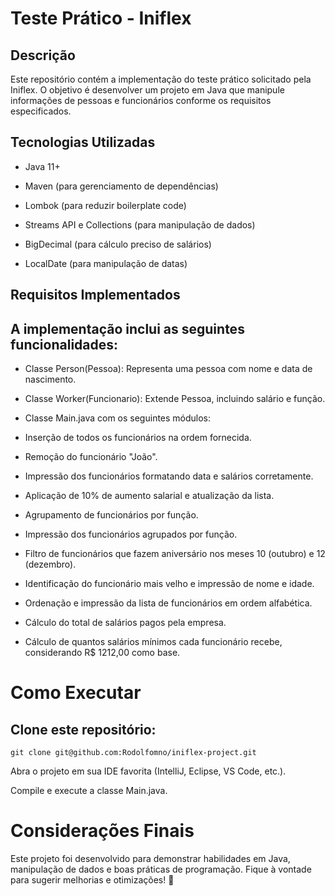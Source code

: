 # Teste Prático - Iniflex

## Descrição

Este repositório contém a implementação do teste prático solicitado pela Iniflex. O objetivo é desenvolver um projeto em Java que manipule informações de pessoas e funcionários conforme os requisitos especificados.

## Tecnologias Utilizadas

- Java 11+

- Maven (para gerenciamento de dependências)

- Lombok (para reduzir boilerplate code)

- Streams API e Collections (para manipulação de dados)

- BigDecimal (para cálculo preciso de salários)

- LocalDate (para manipulação de datas)

## Requisitos Implementados

## A implementação inclui as seguintes funcionalidades:

- Classe Person(Pessoa): Representa uma pessoa com nome e data de nascimento.

- Classe Worker(Funcionario): Extende Pessoa, incluindo salário e função.

- Classe Main.java com os seguintes módulos:

- Inserção de todos os funcionários na ordem fornecida.

- Remoção do funcionário "João".

- Impressão dos funcionários formatando data e salários corretamente.

- Aplicação de 10% de aumento salarial e atualização da lista.

- Agrupamento de funcionários por função.

- Impressão dos funcionários agrupados por função.

- Filtro de funcionários que fazem aniversário nos meses 10 (outubro) e 12 (dezembro).

- Identificação do funcionário mais velho e impressão de nome e idade.

- Ordenação e impressão da lista de funcionários em ordem alfabética.

- Cálculo do total de salários pagos pela empresa.

- Cálculo de quantos salários mínimos cada funcionário recebe, considerando R$ 1212,00 como base.

# Como Executar

## Clone este repositório:

   ```
git clone git@github.com:Rodolfomno/iniflex-project.git
   ```
Abra o projeto em sua IDE favorita (IntelliJ, Eclipse, VS Code, etc.).

Compile e execute a classe Main.java.


# Considerações Finais

Este projeto foi desenvolvido para demonstrar habilidades em Java, manipulação de dados e boas práticas de programação. Fique à vontade para sugerir melhorias e otimizações! 🚀
